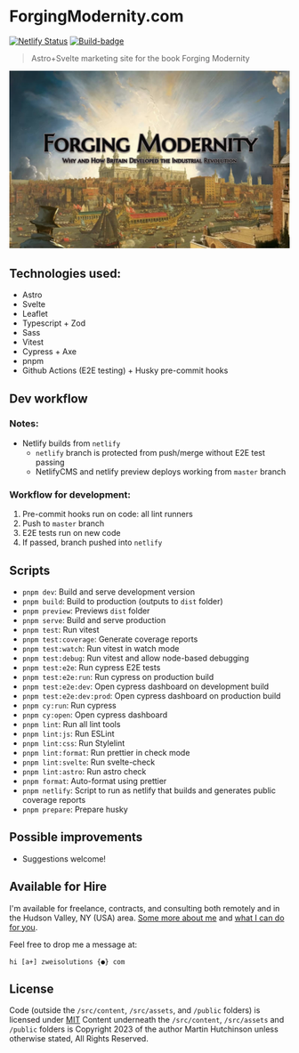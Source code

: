# ForgingModernity.com

[![Netlify Status](https://img.shields.io/netlify/28709173-5f5f-4a9f-91c4-f8c8550b3d34?logo=netlify&style=flat-square)](https://app.netlify.com/sites/forgingmodernitycom/deploys)
[![Build-badge](https://img.shields.io/github/actions/workflow/status/Zweihander-Main/forgingmodernity.com/test.yml?branch=master&logo=github&style=flat-square)](https://github.com/Zweihander-Main/forgingmodernity.com/actions?query=workflow%3A%22Run+E2E+tests+on+new+code+in+master%22)

> Astro+Svelte marketing site for the book Forging Modernity

![Screenshot of ForgingModernity.com](./docs/forgingmodernity.jpg)

## Technologies used:

-   Astro
-   Svelte
-   Leaflet
-   Typescript + Zod
-   Sass
-   Vitest
-   Cypress + Axe
-   pnpm
-   Github Actions (E2E testing) + Husky pre-commit hooks

## Dev workflow

### Notes:

-   Netlify builds from `netlify`
    -   `netlify` branch is protected from push/merge without E2E test passing
    -   NetlifyCMS and netlify preview deploys working from `master` branch

### Workflow for development:

1. Pre-commit hooks run on code: all lint runners
2. Push to `master` branch
3. E2E tests run on new code
4. If passed, branch pushed into `netlify`

## Scripts

-   `pnpm dev`: Build and serve development version
-   `pnpm build`: Build to production (outputs to `dist` folder)
-   `pnpm preview`: Previews `dist` folder
-   `pnpm serve`: Build and serve production
-   `pnpm test`: Run vitest
-   `pnpm test:coverage`: Generate coverage reports
-   `pnpm test:watch`: Run vitest in watch mode
-   `pnpm test:debug`: Run vitest and allow node-based debugging
-   `pnpm test:e2e`: Run cypress E2E tests
-   `pnpm test:e2e:run`: Run cypress on production build
-   `pnpm test:e2e:dev`: Open cypress dashboard on development build
-   `pnpm test:e2e:dev:prod`: Open cypress dashboard on production build
-   `pnpm cy:run`: Run cypress
-   `pnpm cy:open`: Open cypress dashboard
-   `pnpm lint`: Run all lint tools
-   `pnpm lint:js`: Run ESLint
-   `pnpm lint:css`: Run Stylelint
-   `pnpm lint:format`: Run prettier in check mode
-   `pnpm lint:svelte`: Run svelte-check
-   `pnpm lint:astro`: Run astro check
-   `pnpm format`: Auto-format using prettier
-   `pnpm netlify`: Script to run as netlify that builds and generates public coverage reports
-   `pnpm prepare`: Prepare husky

## Possible improvements

-   Suggestions welcome!

## Available for Hire

I'm available for freelance, contracts, and consulting both remotely and in the Hudson Valley, NY (USA) area. [Some more about me](https://www.zweisolutions.com/about.html) and [what I can do for you](https://www.zweisolutions.com/services.html).

Feel free to drop me a message at:

```
hi [a+] zweisolutions {●} com
```

## License

Code (outside the `/src/content`, `/src/assets`, and `/public` folders) is licensed under [MIT](./LICENSE)
Content underneath the `/src/content`, `/src/assets` and `/public` folders is Copyright 2023 of the author Martin Hutchinson unless otherwise stated, All Rights Reserved.
